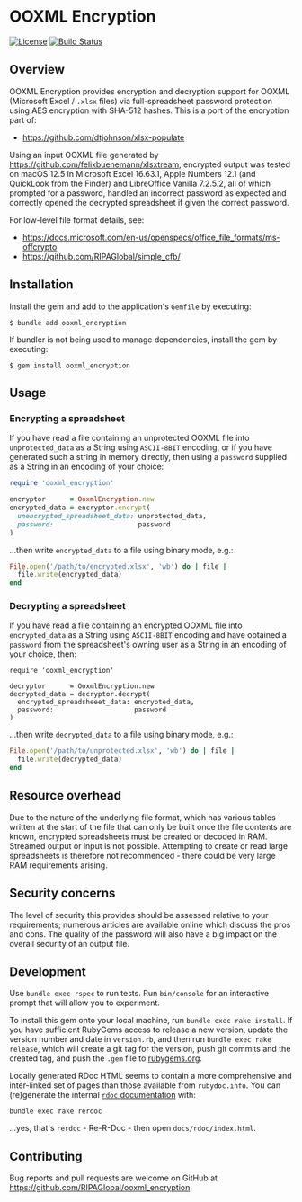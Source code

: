# OOXML Encryption

[![License](https://img.shields.io/badge/license-mit-blue)](https://opensource.org/licenses/MIT)
[![Build Status](https://github.com/RIPAGlobal/ooxml_encryption/actions/workflows/ruby.yml/badge.svg)](https://github.com/RIPAGlobal/ooxml_encryption/actions)

## Overview

OOXML Encryption provides encryption and decryption support for OOXML (Microsoft Excel / `.xlsx` files) via full-spreadsheet password protection using AES encryption with SHA-512 hashes. This is a port of the encryption part of:

* https://github.com/dtjohnson/xlsx-populate

Using an input OOXML file generated by https://github.com/felixbuenemann/xlsxtream, encrypted output was tested on macOS 12.5 in Microsoft Excel 16.63.1, Apple Numbers 12.1 (and QuickLook from the Finder) and LibreOffice Vanilla 7.2.5.2, all of which prompted for a password, handled an incorrect password as expected and correctly opened the decrypted spreadsheet if given the correct password.

For low-level file format details, see:

* https://docs.microsoft.com/en-us/openspecs/office_file_formats/ms-offcrypto
* https://github.com/RIPAGlobal/simple_cfb/



## Installation

Install the gem and add to the application's `Gemfile` by executing:

    $ bundle add ooxml_encryption

If bundler is not being used to manage dependencies, install the gem by executing:

    $ gem install ooxml_encryption



## Usage
### Encrypting a spreadsheet

If you have read a file containing an unprotected OOXML file into `unprotected_data` as a String using `ASCII-8BIT` encoding, or if you have generated such a string in memory directly, then using a `password` supplied as a String in an encoding of your choice:

```ruby
require 'ooxml_encryption'

encryptor      = OoxmlEncryption.new
encrypted_data = encryptor.encrypt(
  unencrypted_spreadsheet_data: unprotected_data,
  password:                     password
)
```

...then write `encrypted_data` to a file using binary mode, e.g.:

```ruby
File.open('/path/to/encrypted.xlsx', 'wb') do | file |
  file.write(encrypted_data)
end
```

### Decrypting a spreadsheet

If you have read a file containing an encrypted OOXML file into `encrypted_data` as a String using `ASCII-8BIT` encoding and have obtained a `password` from the spreadsheet's owning user as a String in an encoding of your choice, then:

```
require 'ooxml_encryption'

decryptor      = OoxmlEncryption.new
decrypted_data = decryptor.decrypt(
  encrypted_spreadsheeet_data: encrypted_data,
  password:                    password
)
```

...then write `decrypted_data` to a file using binary mode, e.g.:

```ruby
File.open('/path/to/unprotected.xlsx', 'wb') do | file |
  file.write(decrypted_data)
end
```



## Resource overhead

Due to the nature of the underlying file format, which has various tables written at the start of the file that can only be built once the file contents are known, encrypted spreadsheets must be created or decoded in RAM. Streamed output or input is not possible. Attempting to create or read large spreadsheets is therefore not recommended - there could be very large RAM requirements arising.



## Security concerns

The level of security this provides should be assessed relative to your requirements; numerous articles are available online which discuss the pros and cons. The quality of the password will also have a big impact on the overall security of an output file.



## Development

Use `bundle exec rspec` to run tests. Run `bin/console` for an interactive prompt that will allow you to experiment.

To install this gem onto your local machine, run `bundle exec rake install`. If you have sufficient RubyGems access to release a new version, update the version number and date in `version.rb`, and then run `bundle exec rake release`, which will create a git tag for the version, push git commits and the created tag, and push the `.gem` file to [rubygems.org](https://rubygems.org).

Locally generated RDoc HTML seems to contain a more comprehensive and inter-linked set of pages than those available from `rubydoc.info`. You can (re)generate the internal [`rdoc` documentation](https://ruby-doc.org/stdlib-2.4.1/libdoc/rdoc/rdoc/RDoc/Markup.html#label-Supported+Formats) with:

```shell
bundle exec rake rerdoc
```

...yes, that's `rerdoc` - Re-R-Doc - then open `docs/rdoc/index.html`.



## Contributing

Bug reports and pull requests are welcome on GitHub at https://github.com/RIPAGlobal/ooxml_encryption.
